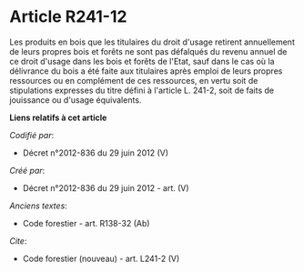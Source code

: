 # Article R241-12

Les produits en bois que les titulaires du droit d'usage retirent annuellement de leurs propres bois et forêts ne sont pas
défalqués du revenu annuel de ce droit d'usage dans les bois et forêts de l'Etat, sauf dans le cas où la délivrance du bois a
été faite aux titulaires après emploi de leurs propres ressources ou en complément de ces ressources, en vertu soit de
stipulations expresses du titre défini à l'article L. 241-2, soit de faits de jouissance ou d'usage équivalents.

**Liens relatifs à cet article**

_Codifié par_:

  - Décret n°2012-836 du 29 juin 2012 (V)

_Créé par_:

  - Décret n°2012-836 du 29 juin 2012 - art. (V)

_Anciens textes_:

  - Code forestier - art. R138-32 (Ab)

_Cite_:

  - Code forestier (nouveau) - art. L241-2 (V)
